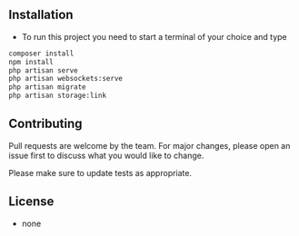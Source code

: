 
## Installation

- To run this project you need to start a terminal of your choice and type 

```bash
composer install
npm install
php artisan serve
php artisan websockets:serve
php artisan migrate
php artisan storage:link

```


## Contributing
Pull requests are welcome by the team. For major changes, please open an issue first to discuss what you would like to change.

Please make sure to update tests as appropriate.

## License

- none
